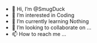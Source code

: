 - 👋 Hi, I’m @SmugDuck
- 👀 I’m interested in Coding
- 🌱 I’m currently learning Nothing 
- 💞️ I’m looking to collaborate on ...
- 📫 How to reach me ...

<!---
SmugDuck/SmugDuck is a ✨ special ✨ repository because its `README.md` (this file) appears on your GitHub profile.
You can click the Preview link to take a look at your changes.
--->

